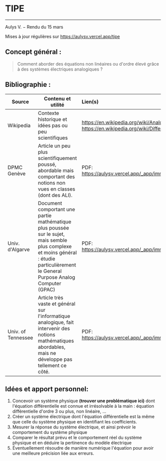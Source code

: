 # TIPE

---

Aulys V. − Rendu du 15 mars

Mises à jour régulières sur https://aulysv.vercel.app/tipe 

## Concept général :

> Comment aborder des équations non linéaires ou d'ordre élevé grâce à des systèmes électriques analogiques ?

## Bibliographie :

| Source             | Contenu et utilité                                                                                                                                                                    | Lien(s)                                                                                                                |
| ------------------ | ------------------------------------------------------------------------------------------------------------------------------------------------------------------------------------- |:---------------------------------------------------------------------------------------------------------------------- |
| Wikipedia          | Contexte historique et idées pas ou peu scientifiques                                                                                                                                 | https://en.wikipedia.org/wiki/Analog_computer,Analyseur <br />     https://en.wikipedia.org/wiki/Differential_analyser |
| DPMC Genève        | Article un peu plus scientifiquement poussé, abordable mais comportant des notions non vues en classes (dont des ALI).                                                                | PDF: https://aulysv.vercel.app/_app/immutable/assets/dpmc.D6hnSB0g.pdf                                                 |
| Univ. d'Algarve    | Document comportant une partie mathématique plus poussée sur le sujet, mais semble plus complexe et moins général : étudie particulièrement le General Purpose Analog Computer (GPAC) | PDF: https://aulysv.vercel.app/_app/immutable/assets/bazar.CKnQayjT.pdf                                                |
| Univ. of Tennessee | Article très vaste et général sur l'informatique analogique, fait intervenir des notions mathématiques abordables, mais ne développe pas tellement ce côté.                           | PDF: https://aulysv.vercel.app/_app/immutable/assets/utk.UV8GZNkB.pdf                                                  |

## Idées et apport personnel:

1. Concevoir un système physique **(trouver une problématique ici)** dont l'équation différentielle est connue et irrésolvable à la main : équation différentielle d'ordre 3 ou plus, non linéaire, ...
2. Créer un système électrique dont l'équation différentielle est la même que celle du système physique en identifiant les coefficients.
3. Mesurer la réponse du système électrique, et ainsi prévoir le comportement du système physique
4. Comparer le résultat prévu et le comportement réel du système physique et en déduire la pertinence du modèle électrique
5. Éventuellement résoudre de manière numérique l'équation pour avoir une meilleure précision liée aux erreurs.
